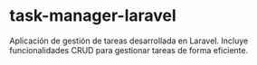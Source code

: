 # task-manager-laravel
Aplicación de gestión de tareas desarrollada en Laravel. Incluye funcionalidades CRUD para gestionar tareas de forma eficiente.
